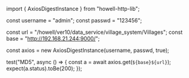 import { AxiosDigestInstance } from "howell-http-lib";

const username = "admin";
const passwd = "123456";

const url = "/howell/ver10/data_service/village_system/Villages";
const base = "http://192.168.21.244:9000/";

const axios = new AxiosDigestInstance(username, passwd, true);

test("MD5", async () => {
const a = await axios.get(`${base}${url}`);
expect(a.status).toBe(200);
});
